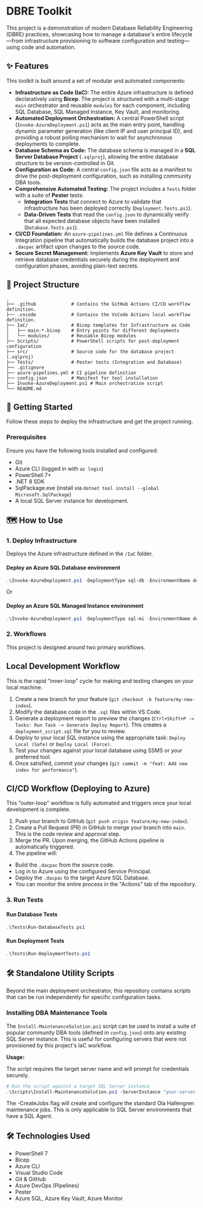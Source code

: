 # DBRE Toolkit

This project is a demonstration of modern Database Reliability Engineering (DBRE) practices, showcasing how to manage a database's entire lifecycle—from infrastructure provisioning to software configuration and testing—using code and automation.

## ✨ Features

This toolkit is built around a set of modular and automated components:

* **Infrastructure as Code (IaC):** The entire Azure infrastructure is defined declaratively using **Bicep**. The project is structured with a multi-stage `main` orchestrator and reusable `modules` for each component, including SQL Database, SQL Managed Instance, Key Vault, and monitoring.
* **Automated Deployment Orchestration:** A central PowerShell script (`Invoke-AzureDeployment.ps1`) acts as the main entry point, handling dynamic parameter generation (like client IP and user principal ID), and providing a robust polling mechanism to wait for asynchronous deployments to complete.
* **Database Schema as Code:** The database schema is managed in a **SQL Server Database Project** (`.sqlproj`), allowing the entire database structure to be version-controlled in Git.
* **Configuration as Code:** A central `config.json` file acts as a manifest to drive the post-deployment configuration, such as installing community DBA tools.
* **Comprehensive Automated Testing:** The project includes a `Tests` folder with a suite of **Pester** tests:
    * **Integration Tests** that connect to Azure to validate that infrastructure has been deployed correctly (`Deployment.Tests.ps1`).
    * **Data-Driven Tests** that read the `config.json` to dynamically verify that all expected database objects have been installed (`Database.Tests.ps1`).
* **CI/CD Foundation:** An `azure-pipelines.yml` file defines a Continuous Integration pipeline that automatically builds the database project into a `.dacpac` artifact upon changes to the source code.
* **Secure Secret Management:** Implements **Azure Key Vault** to store and retrieve database credentials securely during the deployment and configuration phases, avoiding plain-text secrets.

## 📁 Project Structure

```text
.
├── .github             # Contains the GitHub Actions CI/CD workflow definition.
├── .vscode             # Contains the VsCode Actions local workflow definition.
├── IaC/                # Bicep templates for Infrastructure as Code
│   ├── main-*.bicep    # Entry points for different deployments
│   └── modules/        # Reusable Bicep modules
├── Scripts/            # PowerShell scripts for post-deployment configuration
├── src/                # Source code for the database project (.sqlproj)
├── Tests/              # Pester tests (Integration and Database)
├── .gitignore
├── azure-pipelines.yml # CI pipeline definition
├── config.json         # Manifest for tool installation
├── Invoke-AzureDeployment.ps1 # Main orchestration script
└── README.md
```
## 🚀 Getting Started

Follow these steps to deploy the infrastructure and get the project running.

### Prerequisites

Ensure you have the following tools installed and configured:
* Git
* Azure CLI (logged in with `az login`)
* PowerShell 7+
* .NET 8 SDK
* SqlPackage.exe (install via `dotnet tool install --global Microsoft.SqlPackage`)
* A local SQL Server instance for development.

## 🗺️ How to Use

### 1. Deploy Infrastructure
Deploys the Azure infrastructure defined in the `/IaC` folder.

#### Deploy an Azure SQL Database environment
```powershell
.\Invoke-AzureDeployment.ps1 -DeploymentType sql-db -EnvironmentName dev
```
Or
#### Deploy an Azure SQL Managed Instance environment
```powershell
.\Invoke-AzureDeployment.ps1 -DeploymentType sql-mi -EnvironmentName dev
```

### 2. Workflows

This project is designed around two primary workflows.

## Local Development Workflow
This is the rapid "inner-loop" cycle for making and testing changes on your local machine.

1. Create a new branch for your feature (`git checkout -b feature/my-new-index`).
2. Modify the database code in the `.sql` files within VS Code.
3. Generate a deployment report to preview the changes (`Ctrl+Shift+P -> Tasks: Run Task -> Generate Deploy Report`). This creates a `deployment_script.sql` file for you to review.
4. Deploy to your local SQL instance using the appropriate task: `Deploy Local (Safe)` or `Deploy Local (Force)`.
5. Test your changes against your local database using SSMS or your preferred tool.
6. Once satisfied, commit your changes (`git commit -m "feat: Add new index for performance"`).

## CI/CD Workflow (Deploying to Azure)
This "outer-loop" workflow is fully automated and triggers once your local development is complete.

1. Push your branch to GitHub (`git push origin feature/my-new-index`).
2. Create a Pull Request (PR) in GitHub to merge your branch into `main`. This is the code review and approval step.
3. Merge the PR. Upon merging, the GitHub Actions pipeline is automatically triggered.
4. The pipeline will:
* Build the `.dacpac` from the source code.
* Log in to Azure using the configured Service Principal.
* Deploy the `.dacpac` to the target Azure SQL Database.
* You can monitor the entire process in the "Actions" tab of the repository.

### 3. Run Tests

#### Run Database Tests
```powershell
.\Tests\Run-DatabaseTests.ps1 
```
#### Run Deployment Tests
```powershell
.\Tests\Run-DeploymentTests.ps1 
```

## 🛠️ Standalone Utility Scripts

Beyond the main deployment orchestrator, this repository contains scripts that can be run independently for specific configuration tasks.

### Installing DBA Maintenance Tools

The `Install-MaintenanceSolution.ps1` script can be used to install a suite of popular community DBA tools (defined in `config.json`) onto any existing SQL Server instance. This is useful for configuring servers that were not provisioned by this project's IaC workflow.

**Usage:**

The script requires the target server name and will prompt for credentials securely.

```powershell
# Run the script against a target SQL Server instance
.\Scripts\Install-MaintenanceSolution.ps1 -ServerInstance "your-server-name.database.windows.net" -CreateJobs
```

The -CreateJobs flag will create and configure the standard Ola Hallengren maintenance jobs. This is only applicable to SQL Server environments that have a SQL Agent.


## 🛠️ Technologies Used

* PowerShell 7
* Bicep
* Azure CLI
* Visual Studio Code
* Git & GitHub
* Azure DevOps (Pipelines)
* Pester
* Azure SQL, Azure Key Vault, Azure Monitor